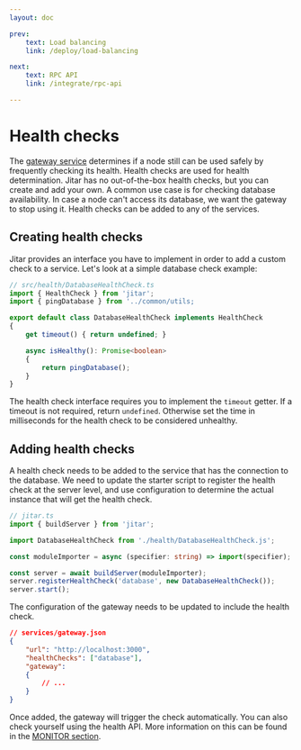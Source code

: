 ```yaml
---
layout: doc

prev:
    text: Load balancing
    link: /deploy/load-balancing

next:
    text: RPC API
    link: /integrate/rpc-api

---
```


# Health checks

The [gateway service](../fundamentals/runtime-services#gateway) determines if a node still can be used safely by frequently checking its health. Health checks are used for health determination. Jitar has no out-of-the-box health checks, but you can create and add your own. A common use case is for checking database availability. In case a node can't access its database, we want the gateway to stop using it. Health checks can be added to any of the services.

## Creating health checks

Jitar provides an interface you have to implement in order to add a custom check to a service. Let's look at a simple database check example:

```ts
// src/health/DatabaseHealthCheck.ts
import { HealthCheck } from 'jitar';
import { pingDatabase } from '../common/utils;

export default class DatabaseHealthCheck implements HealthCheck
{
    get timeout() { return undefined; }

    async isHealthy(): Promise<boolean>
    {
        return pingDatabase();
    }
} 
```

The health check interface requires you to implement the `timeout` getter. If a timeout is not required, return `undefined`. Otherwise set the time in milliseconds for the health check to be considered unhealthy.

## Adding health checks

A health check needs to be added to the service that has the connection to the database. We need to update the starter script to register the health check at the server level, and use configuration to determine the actual instance that will get the health check.

```ts
// jitar.ts
import { buildServer } from 'jitar';

import DatabaseHealthCheck from './health/DatabaseHealthCheck.js';

const moduleImporter = async (specifier: string) => import(specifier);

const server = await buildServer(moduleImporter);
server.registerHealthCheck('database', new DatabaseHealthCheck());
server.start();
```

The configuration of the gateway needs to be updated to include the health check.

```json
// services/gateway.json
{
    "url": "http://localhost:3000",
    "healthChecks": ["database"],
    "gateway":
    {
        // ...
    }
}
```

Once added, the gateway will trigger the check automatically. You can also check yourself using the health API. More information on this can be found in the [MONITOR section](../monitor/health).
